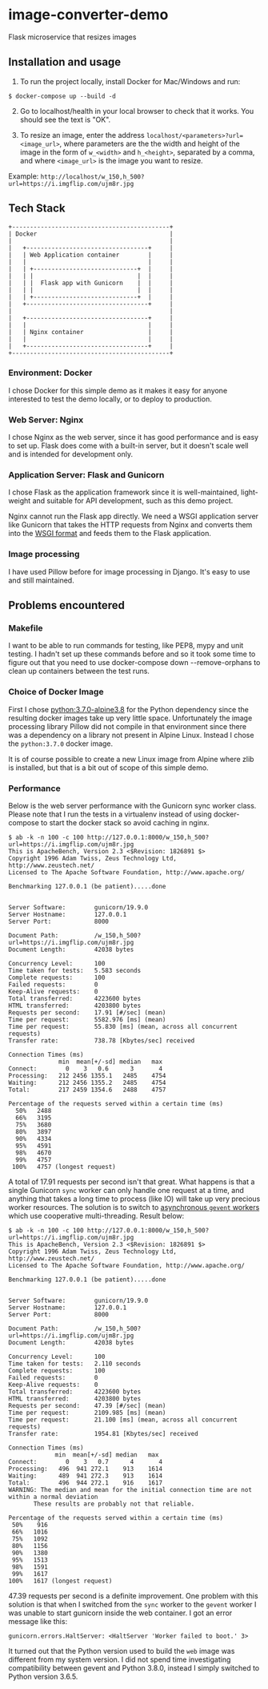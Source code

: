 # image-converter-demo
Flask microservice that resizes images


## Installation and usage
1. To run the project locally, install Docker for Mac/Windows and run:

```$ docker-compose up --build -d```

2. Go to localhost/health in your local browser to check that it works. You should see the text is "OK".

3. To resize an image, enter the address `localhost/<parameters>?url=<image_url>`, where parameters are the the width and height of the image in the form of `w_<width>` and `h_<height>`, separated by a comma, and where `<image_url>` is the image you want to resize.

Example:
`http://localhost/w_150,h_500?url=https://i.imgflip.com/ujm8r.jpg`


## Tech Stack

```
+--------------------------------------------+
| Docker                                     |
|                                            |
|   +----------------------------------+     |
|   | Web Application container        |     |
|   |                                  |     |
|   | +-----------------------------+  |     |
|   | |                             |  |     |
|   | |  Flask app with Gunicorn    |  |     |
|   | |                             |  |     |
|   | +-----------------------------+  |     |
|   +----------------------------------+     |
|                                            |
|   +----------------------------------+     |
|   |                                  |     |
|   | Nginx container                  |     |
|   |                                  |     |
|   +----------------------------------+     |
+--------------------------------------------+
```

### Environment: Docker
I chose Docker for this simple demo as it makes it easy for anyone interested to test the demo locally, or to deploy to production.

### Web Server: Nginx
I chose Nginx as the web server, since it has good performance and is easy to set up. Flask does come with a built-in server, but it doesn't scale well and is intended for development only.

### Application Server: Flask and Gunicorn
I chose Flask as the application framework since it is well-maintained, light-weight and suitable for API development, such as this demo project.

Nginx cannot run the Flask app directly. We need a WSGI application server like Gunicorn that takes the HTTP requests from Nginx and converts them into the [WSGI format](https://wsgi.readthedocs.io/) and feeds them to the Flask application.

### Image processing
I have used Pillow before for image processing in Django. It's easy to use and still maintained.

 
## Problems encountered
### Makefile
I want to be able to run commands for testing, like PEP8, mypy and unit testing. I hadn't set up these commands before and so it took some time to figure out that you need to use docker-compose down --remove-orphans to clean up containers between the test runs. 

### Choice of Docker Image
First I chose [python:3.7.0-alpine3.8](https://alpinelinux.org/about/) for the Python dependency since the resulting docker images take up very little space. Unfortunately the image processing library Pillow did not compile in that environment since there was a dependency on a library not present in Alpine Linux. Instead I chose the ```python:3.7.0``` docker image.

It is of course possible to create a new Linux image from Alpine where zlib is installed, but that is a bit out of scope of this simple demo.

### Performance
Below is the web server performance with the Gunicorn sync worker class. Please note that I run the tests in a virtualenv instead of using docker-compose to start the docker stack so avoid caching in nginx.

```
$ ab -k -n 100 -c 100 http://127.0.0.1:8000/w_150,h_500?url=https://i.imgflip.com/ujm8r.jpg
This is ApacheBench, Version 2.3 <$Revision: 1826891 $>
Copyright 1996 Adam Twiss, Zeus Technology Ltd, http://www.zeustech.net/
Licensed to The Apache Software Foundation, http://www.apache.org/

Benchmarking 127.0.0.1 (be patient).....done


Server Software:        gunicorn/19.9.0
Server Hostname:        127.0.0.1
Server Port:            8000

Document Path:          /w_150,h_500?url=https://i.imgflip.com/ujm8r.jpg
Document Length:        42038 bytes

Concurrency Level:      100
Time taken for tests:   5.583 seconds
Complete requests:      100
Failed requests:        0
Keep-Alive requests:    0
Total transferred:      4223600 bytes
HTML transferred:       4203800 bytes
Requests per second:    17.91 [#/sec] (mean)
Time per request:       5582.976 [ms] (mean)
Time per request:       55.830 [ms] (mean, across all concurrent requests)
Transfer rate:          738.78 [Kbytes/sec] received

Connection Times (ms)
              min  mean[+/-sd] median   max
Connect:        0    3   0.6      3       4
Processing:   212 2456 1355.1   2485    4754
Waiting:      212 2456 1355.2   2485    4754
Total:        217 2459 1354.6   2488    4757

Percentage of the requests served within a certain time (ms)
  50%   2488
  66%   3195
  75%   3680
  80%   3897
  90%   4334
  95%   4591
  98%   4670
  99%   4757
 100%   4757 (longest request)
 ```

 A total of 17.91 requests per second isn't that great. What happens is that a single Gunicorn `sync` worker can only handle one request at a time, and anything that takes a long time to process (like IO) will take up very precious worker resources. The solution is to switch to [asynchronous `gevent` workers](http://docs.gunicorn.org/en/stable/design.html#async-workers) which use cooperative multi-threading. Result below:

 ```
 $ ab -k -n 100 -c 100 http://127.0.0.1:8000/w_150,h_500?url=https://i.imgflip.com/ujm8r.jpg
This is ApacheBench, Version 2.3 <$Revision: 1826891 $>
Copyright 1996 Adam Twiss, Zeus Technology Ltd, http://www.zeustech.net/
Licensed to The Apache Software Foundation, http://www.apache.org/

Benchmarking 127.0.0.1 (be patient).....done


Server Software:        gunicorn/19.9.0
Server Hostname:        127.0.0.1
Server Port:            8000

Document Path:          /w_150,h_500?url=https://i.imgflip.com/ujm8r.jpg
Document Length:        42038 bytes

Concurrency Level:      100
Time taken for tests:   2.110 seconds
Complete requests:      100
Failed requests:        0
Keep-Alive requests:    0
Total transferred:      4223600 bytes
HTML transferred:       4203800 bytes
Requests per second:    47.39 [#/sec] (mean)
Time per request:       2109.985 [ms] (mean)
Time per request:       21.100 [ms] (mean, across all concurrent requests)
Transfer rate:          1954.81 [Kbytes/sec] received

Connection Times (ms)
              min  mean[+/-sd] median   max
Connect:        0    3   0.7      4       4
Processing:   496  941 272.1    913    1614
Waiting:      489  941 272.3    913    1614
Total:        496  944 272.1    916    1617
WARNING: The median and mean for the initial connection time are not within a normal deviation
        These results are probably not that reliable.

Percentage of the requests served within a certain time (ms)
  50%    916
  66%   1016
  75%   1092
  80%   1156
  90%   1380
  95%   1513
  98%   1591
  99%   1617
 100%   1617 (longest request)
 ```

 47.39 requests per second is a definite improvement. One problem with this solution is that when I switched from the `sync` worker to the `gevent` worker I was unable to start gunicorn inside the web container. I got an error message like this:
 
 ```
 gunicorn.errors.HaltServer: <HaltServer 'Worker failed to boot.' 3>
  ```

 It turned out that the Python version used to build the `web` image was different from my system version. I did not spend time investigating compatibility between gevent and Python 3.8.0, instead I simply switched to Python version 3.6.5.